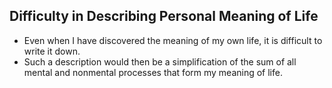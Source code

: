 ## Difficulty in Describing Personal Meaning of Life



*   Even when I have discovered the meaning of my own life, it is difficult to write it down.
*   Such a description would then be a simplification of the sum of all mental and nonmental processes that form my meaning of life.

